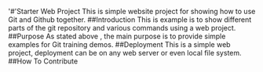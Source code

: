 '#'Starter Web Project
This is simple website project for showing how to use Git and Github together.
##Introduction
This is example is to show different parts of the git repository and various commands using a web project.
##Purpose
As stated above , the main purpose is to provide simple examples for Git training demos.
##Deployment
This is a simple web project, deployment can be on any web server or even local file system.
##How To Contribute

